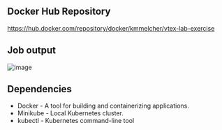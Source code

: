 ## Docker Hub Repository

https://hub.docker.com/repository/docker/kmmelcher/vtex-lab-exercise

## Job output

![image](https://user-images.githubusercontent.com/20446656/192549610-b054d8d7-79e7-4ff1-b0fa-cf535227859c.png)

## Dependencies

- Docker - A tool for building and containerizing applications.
- Minikube - Local Kubernetes cluster.
- kubectl - Kubernetes command-line tool

